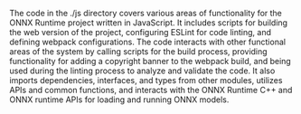 The code in the ./js directory covers various areas of functionality for the ONNX Runtime project written in JavaScript. It includes scripts for building the web version of the project, configuring ESLint for code linting, and defining webpack configurations. The code interacts with other functional areas of the system by calling scripts for the build process, providing functionality for adding a copyright banner to the webpack build, and being used during the linting process to analyze and validate the code. It also imports dependencies, interfaces, and types from other modules, utilizes APIs and common functions, and interacts with the ONNX Runtime C++ and ONNX runtime APIs for loading and running ONNX models.